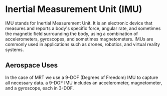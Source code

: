 # Inertial Measurement Unit (IMU) 
IMU stands for Inertial Measurement Unit. It is an electronic device that measures and reports a body's specific force, angular rate, and sometimes the magnetic field surrounding the body, using a combination of accelerometers, gyroscopes, and sometimes magnetometers. IMUs are commonly used in applications such as drones, robotics, and virtual reality systems.

## Aerospace Uses
In the case of MRT we use a 9-DOF (Degrees of Freedom) IMU to capture all necessary data. a 9-DOF IMU includes an accelerometer, magnetometer, and a gyroscope, each in 3-DOF.